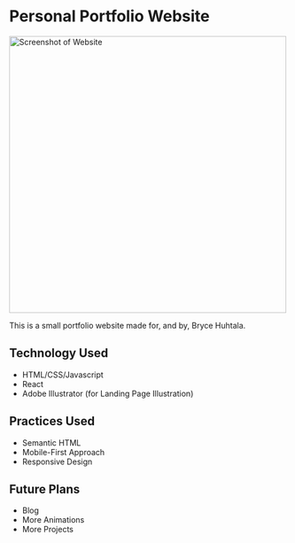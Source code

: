 # Personal Portfolio Website

<img src="/src/jpg/PorfolioWebsiteScreenshot_Small.jpg" alt="Screenshot of Website" width="500"/>

This is a small portfolio website made for, and by, Bryce Huhtala.

## Technology Used

-   HTML/CSS/Javascript
-   React
-   Adobe Illustrator (for Landing Page Illustration)

## Practices Used

-   Semantic HTML
-   Mobile-First Approach
-   Responsive Design

## Future Plans

-   Blog
-   More Animations
-   More Projects
